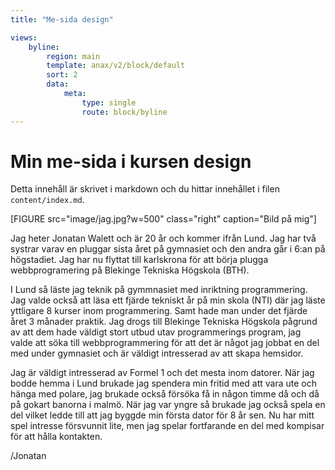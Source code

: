 ```yaml
---
title: "Me-sida design"

views:
    byline:
        region: main
        template: anax/v2/block/default
        sort: 2
        data:
            meta:
                type: single
                route: block/byline
---
```

Min me-sida i kursen design
=========================

Detta innehåll är skrivet i markdown och du hittar innehållet i filen `content/index.md`.

[FIGURE src="image/jag.jpg?w=500" class="right" caption="Bild på mig"]

Jag heter Jonatan Walett och är 20 år och kommer ifrån Lund. Jag har två systrar varav en pluggar sista året på gymnasiet och den andra går i 6:an på högstadiet. Jag har nu flyttat till karlskrona för att börja plugga webbprogramering på Blekinge Tekniska Högskola (BTH).

I Lund så läste jag teknik på gymmnasiet med inriktning programmering. Jag valde också att läsa ett fjärde tekniskt år på min skola (NTI) där jag läste yttligare 8 kurser inom programmering. Samt hade man under det fjärde året 3 månader praktik. Jag drogs till Blekinge Tekniska Högskola pågrund av att dem hade väldigt stort utbud utav programmerings program, jag valde att söka till webbprogrammering för att det är något jag jobbat en del med under gymnasiet och är väldigt intresserad av att skapa hemsidor.

Jag är väldigt intresserad av Formel 1 och det mesta inom datorer. När jag bodde hemma i Lund brukade jag spendera min fritid med att vara ute och hänga med polare, jag brukade också försöka få in någon timme då och då på gokart banorna i malmö. När jag var yngre så brukade jag också spela en del vilket ledde till att jag byggde min första dator för 8 år sen. Nu har mitt spel intresse försvunnit lite, men jag spelar fortfarande en del med kompisar för att hålla kontakten.

/Jonatan
